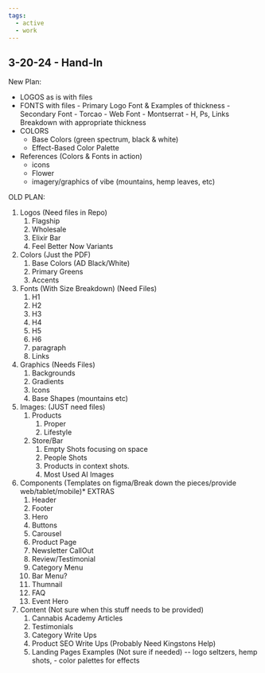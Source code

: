 ```yaml
---
tags:
  - active
  - work
---
```

## 3-20-24 - Hand-In
New Plan:
 - LOGOS as is with files
 - FONTS with files
		 - Primary Logo Font & Examples of thickness
		 - Secondary Font - Torcao
		 - Web Font - Montserrat
			 - H, Ps, Links Breakdown with appropriate thickness
- COLORS
	 - Base Colors (green spectrum, black & white)
	 - Effect-Based Color Palette
- References (Colors & Fonts in action)
	- icons
	- Flower
	- imagery/graphics of vibe (mountains, hemp leaves, etc)

OLD PLAN:
1. Logos (Need files in Repo)
	1. Flagship
	2. Wholesale
	3. Elixir Bar
	4. Feel Better Now Variants
2. Colors (Just the PDF)
	1. Base Colors (AD Black/White)
	2. Primary Greens
	3. Accents
3. Fonts (With Size Breakdown) (Need Files)
	1. H1
	2. H2
	3. H3
	4. H4
	5. H5
	6. H6
	7. paragraph
	8. Links
4. Graphics (Needs Files)
	1. Backgrounds
	2. Gradients
	3. Icons
	4. Base Shapes (mountains etc)
5. Images: (JUST need files)
	1. Products
		1. Proper
		2. Lifestyle
	2. Store/Bar
		1. Empty Shots focusing on space
		2. People Shots
		3. Products in context shots. 
		4. Most Used AI Images
6. Components (Templates on figma/Break down the pieces/provide web/tablet/mobile)* EXTRAS
	1. Header
	2. Footer
	3. Hero
	4. Buttons
	5. Carousel
	6. Product Page
	7. Newsletter CallOut
	8. Review/Testimonial
	9. Category Menu
	10. Bar Menu?
	11. Thumnail
	12. FAQ
	13. Event Hero
7. Content (Not sure when this stuff needs to be provided)
	1. Cannabis Academy Articles 
	2. Testimonials
	3. Category Write Ups
	4. Product SEO Write Ups (Probably Need Kingstons Help)
	5. Landing Pages Examples (Not sure if needed)
	-- logo
	seltzers, hemp shots, - color palettes for effects 